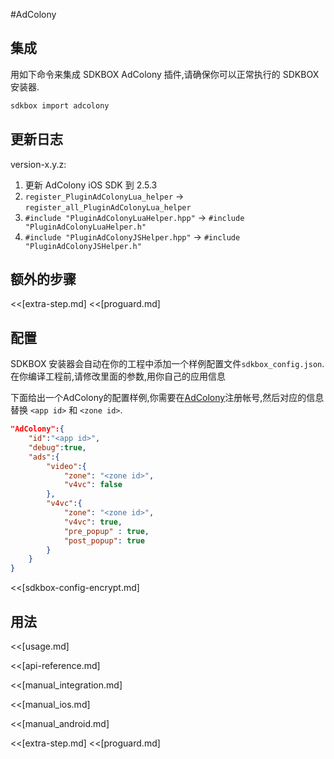 <!--
Include Base: /Users/niteluo/Projects/store/doc/en/src/adcolony/v3-cpp
-->

#AdColony

## 集成
用如下命令来集成 SDKBOX AdColony 插件,请确保你可以正常执行的 SDKBOX 安装器.
```bash
sdkbox import adcolony
```

## 更新日志

version-x.y.z:
1. 更新 AdColony iOS SDK 到 2.5.3
2. `register_PluginAdColonyLua_helper` -> `register_all_PluginAdColonyLua_helper`
3. `#include "PluginAdColonyLuaHelper.hpp"` -> `#include "PluginAdColonyLuaHelper.h"`
4. `#include "PluginAdColonyJSHelper.hpp"` -> `#include "PluginAdColonyJSHelper.h"`

## 额外的步骤
<<[extra-step.md]
<<[proguard.md]

## 配置
SDKBOX 安装器会自动在你的工程中添加一个样例配置文件`sdkbox_config.json`.在你编译工程前,请修改里面的参数,用你自己的应用信息

下面给出一个AdColony的配置样例,你需要在[AdColony](https://clients.adcolony.com/login)注册帐号,然后对应的信息替换 `<app id>` 和 `<zone id>`.
```json
"AdColony":{
    "id":"<app id>",
    "debug":true,
    "ads":{
        "video":{
            "zone": "<zone id>",
            "v4vc": false
        },
        "v4vc":{
            "zone": "<zone id>",
            "v4vc": true,
            "pre_popup" : true,
            "post_popup": true
        }
    }
}
```

<<[sdkbox-config-encrypt.md]

## 用法
<<[usage.md]

<<[api-reference.md]

<<[manual_integration.md]

<<[manual_ios.md]

<<[manual_android.md]

<<[extra-step.md]
<<[proguard.md]

